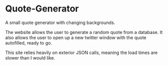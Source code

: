# Quote-Generator
A small quote generator with changing backgrounds.

The website allows the user to generate a random quote from a database. 
It also allows the user to open up a new twitter window with the quote autofilled, ready to go.

This site relies heavily on exterior JSON calls, meaning the load times are slower than I would like. 
